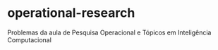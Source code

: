 # operational-research
Problemas da aula de Pesquisa Operacional e Tópicos em Inteligência Computacional
